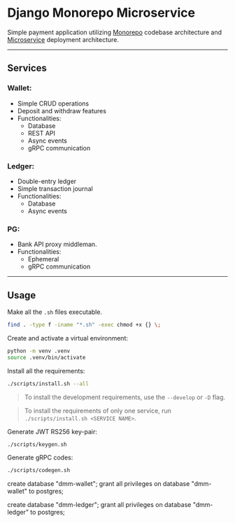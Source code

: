 # Django Monorepo Microservice

Simple payment application utilizing [Monorepo](https://monorepo.tools/) codebase architecture and [Microservice](https://microservices.io/) deployment architecture.

---

## Services

### Wallet:

-   Simple CRUD operations
-   Deposit and withdraw features
-   Functionalities:
    -   Database
    -   REST API
    -   Async events
    -   gRPC communication

### Ledger:

-   Double-entry ledger
-   Simple transaction journal
-   Functionalities:
    -   Database
    -   Async events

### PG:

-   Bank API proxy middleman.
-   Functionalities:
    -   Ephemeral
    -   gRPC communication

---

## Usage

Make all the `.sh` files executable.

```sh
find . -type f -iname "*.sh" -exec chmod +x {} \;
```

Create and activate a virtual environment:

```sh
python -m venv .venv
source .venv/bin/activate
```

Install all the requirements:

```sh
./scripts/install.sh --all
```

> To install the development requirements, use the `--develop` or `-D` flag.

> To install the requirements of only one service, run `./scripts/install.sh <SERVICE NAME>`.

Generate JWT RS256 key-pair:

```sh
./scripts/keygen.sh
```

Generate gRPC codes:

```sh
./scripts/codegen.sh
```

create database "dmm-wallet";
grant all privileges on database "dmm-wallet" to postgres;

create database "dmm-ledger";
grant all privileges on database "dmm-ledger" to postgres;
